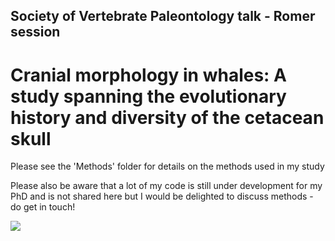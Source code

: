 ## Society of Vertebrate Paleontology talk - Romer session

# Cranial morphology in whales: A study spanning the evolutionary history and diversity of the cetacean skull 

Please see the 'Methods' folder for details on the methods used in my study

Please also be aware that a lot of my code is still under development for my PhD and is not shared here but I would be delighted to discuss methods - do get in touch! 

![](https://media.giphy.com/media/ihMRYa5ULUGOJsLntS/giphy.gif)
